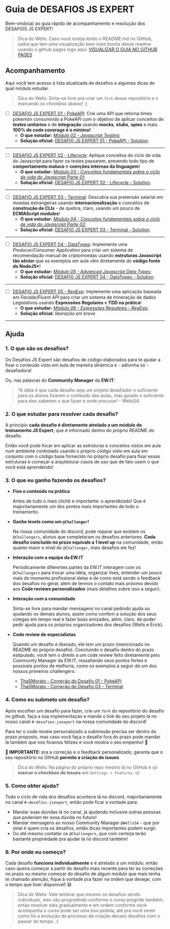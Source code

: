 [ghpagesurl]: https://training-erickwendel.github.io/jsexpert-challenge-guide/
[studentreview]: https://github.com/ThaSMorato/jsexpert-exercicio01-pokeapi/issues/1
[studentreview2]: https://github.com/ThaSMorato/jsexpert-challenge03-terminal/issues/1

<!--- Challenge 01 stuff -->

[module01]: https://javascriptexpert.club.hotmart.com/lesson/K4k013YkeY/introducao-ao-capitulo
[challenge01]: https://github.com/training-erickwendel/jsexpert-exercicio01-pokeapi
[solution01]: https://github.com/training-erickwendel/jsexpert-exercicio01-pokeapi-solution

<!--- Challenge 02 stuff -->

[module02]: https://javascriptexpert.club.hotmart.com/lesson/3eaYRg5Beg/introducao-ao-capitulo
[challenge02]: https://github.com/training-erickwendel/jsexpert-challenge02-lifecycle
[solution02]: https://github.com/training-erickwendel/jsexpert-challenge02-lifecycle-solution

<!--- Challenge 03 stuff -->

[module03]: https://javascriptexpert.club.hotmart.com/lesson/ROxErPLB4D/introducao-ao-capitulo
[challenge03]: https://github.com/training-erickwendel/jsexpert-challenge03-terminal
[solution03]: https://github.com/training-erickwendel/jsexpert-challenge03-terminal-solution

<!--- Challenge 04 stuff -->

[module04]: https://javascriptexpert.club.hotmart.com/lesson/gOpYqkXb4J/introducao-ao-capitulo
[challenge04]: https://github.com/training-erickwendel/jsexpert-challenge04-datatypes
[solution04]: https://github.com/training-erickwendel/jsexpert-challenge04-datatypes-solution

<!--- Challenge 05 stuff -->

[module05]: https://javascriptexpert.club.hotmart.com/lesson/0Ovkkq1N4j/introducao-ao-capitulo
[challenge05]: https://github.com/training-erickwendel/jsexpert-challenge05-regexp

<!-- [solution05]: https://github.com/training-erickwendel/jsexpert-challenge05-regexp-solution -->

# Guia de DESAFIOS JS EXPERT

Bem-vindo(a) ao guia rápido de acompanhamento e resolução dos DESAFIOS JS EXPERT!

> Dica do Wells: Caso você esteja lendo o README.md no GitHub, saiba que tem uma visualização bem mais bonita desse readme usando o github pages logo aqui: [VISUALIZAR O GUIA NO GITHUB PAGES][ghpagesurl]

## Acompanhamento

Aqui você tem acesso à lista atualizada de desafios e algumas dicas de qual módulo estudar.

> Dica do Wells: Sinta-se livre pra criar um `fork` desse repositório e ir marcando os _checkbox_ abaixo! ;)

- [ ] [DESAFIO JS EXPERT 01 - PokeAPI][challenge01]:
      Crie uma API que retorna times pokemón consumindo a PokeAPI com o objetivo de aplicar conceitos de **testes unitários** e de **integração** usando **mocks**, **stubs**, **spies** e mais. **100% de code coverage é o mínimo!**
  - **O que estudar:** [_Módulo 02 - Javascript Testing_][module01];
  - **Solução oficial:** [DESAFIO JS EXPERT 01 - PokeAPI - Solution][solution01].

---

- [ ] [DESAFIO JS EXPERT 02 - Lifecycle][challenge02]:
      Aplique conceitos do ciclo de vida do Javascript para fazer os testes passarem, prevendo todo tipo de **comportamento maluco** e **coerções internas da linguagem**!
  - **O que estudar:** [_Módulo 03 - Conceitos fundamentais sobre o ciclo de vida do Javascript Parte 01_][module02];
  - **Solução oficial:** [DESAFIO JS EXPERT 02 - Lifecycle - Solution][solution02].

---

- [ ] [DESAFIO JS EXPERT 03 - Terminal][challenge03]:
      Descubra sua pretensão salarial em moedas estrangeiras usando **internacionalização** e conceitos de **construção de CLIs** - de quebra, claro, usando um pouco de **ECMAScript modules**!
  - **O que estudar:** [_Módulo 04 - Conceitos fundamentais sobre o ciclo de vida do Javascript Parte 02_][module03];
  - **Solução oficial:** [DESAFIO JS EXPERT 03 - Terminal - Solution][solution03].

---

- [ ] [DESAFIO JS EXPERT 04 - DataTypes][challenge04]:
      Implemente uma _Producer/Consumer Application_ para criar um sistema de recomendação manual de criptomoedas usando **estruturas Javascript tão sênior** que os exemplos em aula vêm diretamente do **código fonte do NodeJS\***!
  - **O que estudar:** [_Módulo 05 - Advanced Javascript Data Types_][module04];
  - **Solução oficial:** [DESAFIO JS EXPERT 04 - DataTypes - Solution][solution04].

---

- [ ] [DESAFIO JS EXPERT 05 - RegExp][challenge05]:
      Implemente uma aplicação baseada em _Facade/Fluent API_ para criar um sistema de mineração de dados Legislativos usando **Expressões Regulares** e **TDD na prática**!
  - **O que estudar:** [_Módulo 06 - Expressões Regulares - RegExp_][module05];
  - **Solução oficial:** _liberação em breve_.

---

## Ajuda

### 1. O que são os desafios?

Os Desafios JS Expert são desafios de código elaborados para te ajudar a fixar o conteúdo visto em aula de maneira dinâmica e - adivinha só - desafiadora!

Ou, nas palavras do **Community Manager** da **EW.IT**:

> "A idéia é que cada desafio seja um projeto desafiador o suficiente para os alunos fixarem o conteúdo das aulas, mas guiado o suficiente para eles saberem o que fazer e onde procurar! - WellsSA.

### 2. O que estudar para resolver cada desafio?

A princípio **cada desafio é diretamente atrelado a um módulo do treinamento JS Expert**, que é informado dentro do próprio README do desafio.

Então você pode focar em aplicar as estruturas e conceitos vistos em aula num ambiente controlado usando o próprio código visto em aula em conjunto com o código base fornecido no próprio desafio para fixar essas estruturas e começar a arquiteturar casos de uso que de fato usem o que você está aprendendo!

### 3. O que eu ganho fazendo os desafios?

- **Fixe o conteúdo na prática**

  Antes de tudo o mais clichê e importante: o aprendizado! Que é majoritariamente um dos pontos mais importantes de todo o treinamento.

- **Ganhe levels como um `@Challenger`!**

  Na nossa comunidade do discord, pode reparar que existem os `@Challengers`, alunos que completaram os desafios anteriores. **Cada desafio concluído no prazo equivale a 1 level up** na comunidade, então quanto maior o nível do `@Challenger`, mais desafios ele fez!

- **Interação com a equipe da EW.IT**

  Periodicamente diferentes partes da EW.IT interagem com os `@Challengers` para trocar uma idéia, organizar lives, entender um pouco mais do momento profissional deles e de como está sendo o feedback dos desafios no geral; além de termos o contato mais próximo devido aos **Code reviews personalizados** (mais detalhes sobre isso a seguir).

- **Interação com a comunidade**

  Sinta-se livre para mandar mensagens no canal pedindo ajuda ou ajudando os demais alunos, assim como conferir a solução dos seus colegas em tempo real e fazer boas amizades, além, claro, de poder pedir ajuda para os próprios organizadores dos desafios (Wells e Erick).

- **Code review de especialistas**

  Quando um desafio é liberado, ele tem um prazo (mencionado no README do próprio desafio). Concluindo o desafio dentro do prazo estipulado, você tem o direito a um code review feito diretamente pelo Community Manager da EW.IT, ressaltando seus pontos fortes e possíveis pontos de melhoria, como os exemplos a seguir de um dos nossos primeiros challengers:

  - [ThaSMorato - Correção do Desafio 01 - PokeAPI][studentreview]
  - [ThaSMorato - Correção do Desafio 03 - Terminal][studentreview2]

### 4. Como eu submeto um desafio?

Após escolher um desafio para fazer, crie um `fork` do repositório do desafio no github, faça a sua implementação e mande o link do seu projeto lá no nosso canal `#-desafios-jsexpert` na nossa comunidade do discord!

Para ter o code review personalizado a submissão precisa ser dentro do prazo proposto, mas caso você faça o desafio fora do prazo pode mandar lá também que nós ficamos felizes e você mostra o seu empenho! 🚀

**🚨 IMPORTANTE:** pra a correção e o feedback personalizado, garanta que o seu repositório no GitHub **permite a criação de issues**

> Dica do Wells: Na página do próprio repo mesmo lá no GitHub é só **marcar o checkbox de issues** em `Settings > Features`. o/

### 5. Como obter ajuda?

Todo o ciclo de vida dos desafios acontece lá no discord, majoritariamente no canal `#-desafios-jsexpert`, então pode ficar a vontade para:

- Mandar suas dúvidas lá no canal, já ajudando inclusive outras pessoas que poderiam ter essa dúvida no futuro!
- Mandar mensagens ao nosso Community Manager `@WellsSA` - que por sinal é quem cria os desafios, então dicas importantes podem surgir.
- Ou até mesmo contatar os `@Challengers`, que com certeza terão bastante propriedade pra ajudar lá no discord também!

### 6. Por onde eu começo?

Cada desafio **funciona individualmente** e é atrelado a um módulo, então caso queira começar a partir do desafio mais recente para ter as correções no prazo ou mesmo começar do desafio de algum módulo que mais tenha te chamado atenção, fique à vontade pra fazer na ordem que desejar, com o tempo que tiver disponível! 😄

> Dica do Wells: Vale lembrar que mesmo os desafios sendo individuais, eles vão progredindo conforme o curso progride também, então resolver eles gradualmente e em ordem conforme você acompanha o curso pode ser uma boa pedida, até pra você sentir como foi a evolução do processo de criação desses desafios com o passar do tempo. :)
